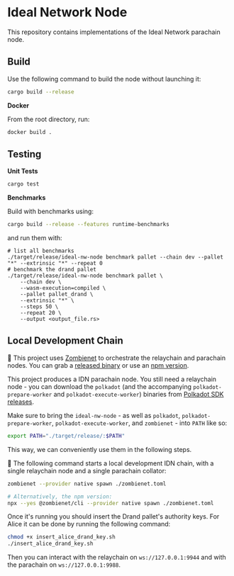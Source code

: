 # Ideal Network Node

This repository contains implementations of the Ideal Network parachain node.

## Build

Use the following command to build the node without launching it:

```sh
cargo build --release
```

**Docker**

From the root directory, run:

``` sh
docker build .
```

## Testing

**Unit Tests**

``` sh
cargo test
```

**Benchmarks**

Build with benchmarks using:
``` sh
cargo build --release --features runtime-benchmarks
```

and run them with:
``` 
# list all benchmarks
./target/release/ideal-nw-node benchmark pallet --chain dev --pallet "*" --extrinsic "*" --repeat 0
# benchmark the drand pallet
./target/release/ideal-nw-node benchmark pallet \
    --chain dev \
    --wasm-execution=compiled \
    --pallet pallet_drand \
    --extrinsic "*" \
    --steps 50 \
    --repeat 20 \
    --output <output_file.rs>
```

## Local Development Chain

🧟 This project uses [Zombienet](https://github.com/paritytech/zombienet) to orchestrate the relaychain and parachain nodes.
You can grab a [released binary](https://github.com/paritytech/zombienet/releases/latest) or use an [npm version](https://www.npmjs.com/package/@zombienet/cli).

This project produces a IDN parachain node.
You still need a relaychain node - you can download the `polkadot`
(and the accompanying `polkadot-prepare-worker` and `polkadot-execute-worker`)
binaries from [Polkadot SDK releases](https://github.com/paritytech/polkadot-sdk/releases/latest).

Make sure to bring the `ideal-nw-node` - as well as `polkadot`, `polkadot-prepare-worker`, `polkadot-execute-worker`,
and `zombienet` - into `PATH` like so:

```sh
export PATH="./target/release/:$PATH"
```

This way, we can conveniently use them in the following steps.

👥 The following command starts a local development IDN chain, with a single relaychain node and a single parachain collator:

```sh
zombienet --provider native spawn ./zombienet.toml

# Alternatively, the npm version:
npx --yes @zombienet/cli --provider native spawn ./zombienet.toml
```

Once it's running you should insert the Drand pallet's authority keys. For Alice it can be done by running the following command:
```sh
chmod +x insert_alice_drand_key.sh
./insert_alice_drand_key.sh
```

Then you can interact with the relaychain on `ws://127.0.0.1:9944` and with the parachain on `ws://127.0.0.1:9988`.